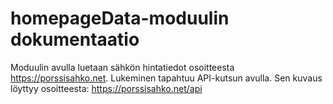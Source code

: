 # homepageData-moduulin dokumentaatio

Moduulin avulla luetaan sähkön hintatiedot osoitteesta https://porssisahko.net. Lukeminen tapahtuu API-kutsun avulla.
Sen kuvaus löyttyy osoitteesta: https://porssisahko.net/api

